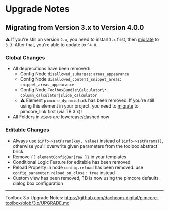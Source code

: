 # Upgrade Notes

## Migrating from Version 3.x to Version 4.0.0
⚠️ If you're still on version `2.x`, you need to install `3.x` first, then [migrate](https://github.com/dachcom-digital/pimcore-toolbox/blob/3.x/UPGRADE.md) to `3.3`. After that, you're able to update to `^4.0`.

### Global Changes
- All deprecations have been removed:
  - Config Node `disallowed_subareas`: `areas_appearance`
  - Config Node `disallowed_content_snippet_areas`: `snippet_areas_appearance`
  - Config Node `ToolboxBundle\Calculator\*`: `column_calculator|slide_calculator`
  - ⚠️ Element `pimcore_dynamiclink` has been removed: If you're still using this element in your project, you need to [migrate](https://github.com/dachcom-digital/pimcore-toolbox/blob/3.x/docs/70_ConfigurationFlags.md#-use_dynamic_links-flag) to pimcore_link first (via TB 3.x)!
- All Folders in `views` are lowercase/dashed now

### Editable Changes
- Always use `$info->setParam(key, value)` instead of `$info->setParams()`, otherwise you'll overwrite given parameters from the toolbox abstract brick.
- Remove `{{ elementConfigBar|raw }}` in your templates
- Conditional Logic Feature for editable has been removed
- Reload Property in node `config.reload` has been removed. use `config_parameter.reload_on_close: true` instead
- Custom view has been removed, TB is now using the pimcore defaults dialog box configuration



***

Toolbox 3.x Upgrade Notes: https://github.com/dachcom-digital/pimcore-toolbox/blob/3.x/UPGRADE.md
